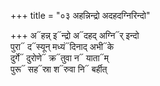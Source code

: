 +++
title = "०३ अहन्निन्द्रो अदहदग्निरिन्दो"

+++
अ᳓हन्न् इ᳓न्द्रो अ᳓दहद् अग्नि᳓र् इन्दो  
पुरा᳓ द᳓स्यून् मध्यं᳓दिनाद् अभी᳓के  
दुर्गे᳓ दुरोणे᳓ क्र᳓तुवा न᳓ याता᳓म्  
पुरू᳓ सह᳓स्रा श᳓रुवा नि᳓ बर्हीत्